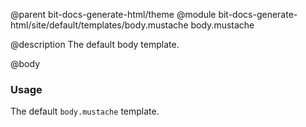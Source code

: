 @parent bit-docs-generate-html/theme
@module bit-docs-generate-html/site/default/templates/body.mustache body.mustache

@description The default body template.

@body

### Usage

The default `body.mustache` template.
